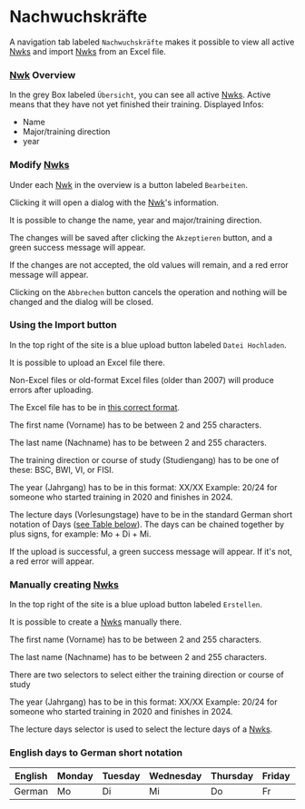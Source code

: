 # Nachwuchskräfte

A navigation tab labeled `Nachwuchskräfte` makes it possible to view all active [Nwks](./../glossary.md#nwk) and import [Nwks](./../glossary.md#nwk) from an Excel file.

### [Nwk](./../glossary.md#nwk) Overview

In the grey Box labeled `Übersicht`, you can see all active [Nwks](./../glossary.md#nwk).
Active means that they have not yet finished their training.
Displayed Infos:
- Name
- Major/training direction
- year

### Modify [Nwks](./../glossary.md#nwk)

Under each [Nwk](./../glossary.md#nwk) in the overview is a button labeled `Bearbeiten`.

Clicking it will open a dialog with the [Nwk](./../glossary.md#nwk)'s information.

It is possible to change the name, year and major/training direction.

The changes will be saved after clicking the `Akzeptieren` button, and a green success message will appear.

If the changes are not accepted, the old values will remain, and a red error message will appear.

Clicking on the `Abbrechen` button cancels the operation and nothing will be changed and the dialog will be closed.

### Using the Import button

In the top right of the site is a blue upload button labeled `Datei Hochladen`.

It is possible to upload an Excel file there.

Non-Excel files or old-format Excel files (older than 2007) will produce errors after uploading.

The Excel file has to be in <a href="../assets/Import_Standart.xlsx" download>this correct format</a>.

The first name (Vorname) has to be between 2 and 255 characters.

The last name (Nachname) has to be between 2 and 255 characters.

The training direction or course of study (Studiengang) has to be one of these: BSC, BWI, VI, or FISI.

The year (Jahrgang) has to be in this format: XX/XX Example: 20/24 for someone who started training in 2020 and finishes in 2024.

The lecture days (Vorlesungstage) have to be in the standard German short notation of Days ([see Table below](#english-days-to-german-short-notation)).
The days can be chained together by plus signs, for example: Mo + Di + Mi.

If the upload is successful, a green success message will appear. If it's not, a red error will appear.

### Manually creating [Nwks](./../glossary.md#nwk)
In the top right of the site is a blue upload button labeled `Erstellen`.

It is possible to create a [Nwks](./../glossary.md#nwk) manually there.

The first name (Vorname) has to be between 2 and 255 characters.

The last name (Nachname) has to be between 2 and 255 characters.

There are two selectors to select either the training direction or course of study

The year (Jahrgang) has to be in this format: XX/XX Example: 20/24 for someone who started training in 2020 and finishes in 2024.

The lecture days selector is used to select the lecture days of a [Nwks](./../glossary.md#nwk).

### English days to German short notation
| English | Monday | Tuesday | Wednesday | Thursday | Friday | Saturday |
|---------|--------|---------|-----------|----------|--------|----------|
| German  | Mo     | Di      | Mi        | Do       | Fr     | Sa       |
